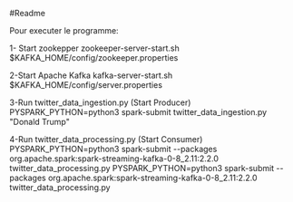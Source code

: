 #Readme 

Pour executer le programme:

1- Start zookepper
zookeeper-server-start.sh  $KAFKA_HOME/config/zookeeper.properties

2-Start Apache Kafka
kafka-server-start.sh $KAFKA_HOME/config/server.properties

3-Run twitter_data_ingestion.py (Start Producer)
PYSPARK_PYTHON=python3 spark-submit twitter_data_ingestion.py "Donald Trump"

4-Run twitter_data_processing.py (Start Consumer)
PYSPARK_PYTHON=python3 spark-submit --packages org.apache.spark:spark-streaming-kafka-0-8_2.11:2.2.0 twitter_data_processing.py
PYSPARK_PYTHON=python3 spark-submit --packages org.apache.spark:spark-streaming-kafka-0-8_2.11:2.2.0  twitter_data_processing.py